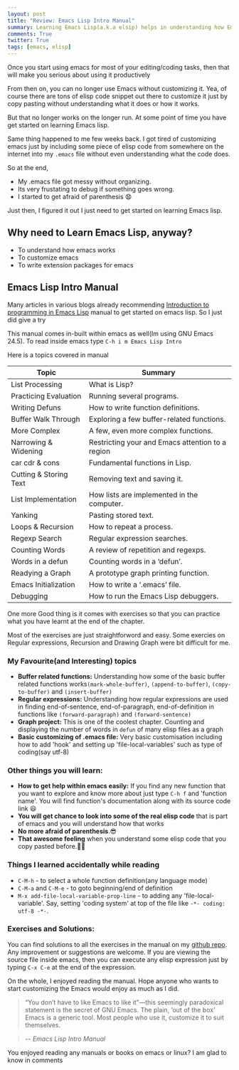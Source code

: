 ```yaml
---
layout: post
title: "Review: Emacs Lisp Intro Manual"
summary: Learning Emacs Lisp(a.k.a elsip) helps in understanding how Emacs works, customizing Emacs and writing extention packages for Emacs. Emacs Lisp Intro is excellent manual for getting started on Emacs Lisp
comments: True
twitter: True
tags: [emacs, elisp]
---
```


Once you start using emacs for most of your editing/coding tasks, then that will make you serious about using it productively

From then on, you can no longer use Emacs without customizing it. Yea, of course there are tons of elisp code snippet out there to customize it just by copy pasting without understanding what it does or how it works.

But that no longer works on the longer run. At some point of time you have get started on learning Emacs lisp.

Same thing happened to me few weeks back. I got tired of customizing emacs just by including some piece of elisp code from somewhere on the internet into my ```.emacs``` file without even understanding what the code does.

So at the end,

* My .emacs file got messy without organizing.
* Its very frustating to debug if something goes wrong.
* I started to get afraid of parenthesis 😧
     
Just then, I figured it out I just need to get started on learning Emacs lisp.

<!--break-->

## Why need to Learn Emacs Lisp, anyway?
* To understand how emacs works
* To customize emacs
* To write extension packages for emacs

## Emacs Lisp Intro Manual

Many articles in various blogs already recommending [Introduction to programming in Emacs Lisp](https://www.gnu.org/software/emacs/manual/eintr.html) manual to get started on emacs lisp. So I just did give a try

This manual comes in-built within emacs as well(Im using GNU Emacs 24.5).  To read inside emacs type ```C-h i m Emacs Lisp Intro```

Here is a topics covered in manual

Topic                     | Summary
--------------------------|-----------------------------
List Processing           |         What is Lisp?
Practicing Evaluation     |     Running several programs.
Writing Defuns            |      How to write function definitions.
Buffer Walk Through       |     Exploring a few buffer-related functions.
More Complex              |      A few, even more complex functions.
Narrowing & Widening      |      Restricting your and Emacs attention to a region
car cdr & cons            |             Fundamental functions in Lisp.
Cutting & Storing Text    |     Removing text and saving it.
List Implementation       |     How lists are implemented in the computer.
Yanking                   |    Pasting stored text.
Loops & Recursion         |   How to repeat a process.
Regexp Search             |     Regular expression searches.
Counting Words            |     A review of repetition and regexps.
Words in a defun          |     Counting words in a ‘defun’.
Readying a Graph          |           A prototype graph printing function.
Emacs Initialization      |       How to write a ‘.emacs’ file.
Debugging                 |      How to run the Emacs Lisp debuggers.


One more Good thing is it comes with exercises so that you can practice what you have learnt at the end of the chapter.


Most of the exercises are just straightforword and easy. Some exercies on Regular expressions, Recursion and Drawing Graph were bit difficult for me.

### My Favourite(and Interesting) topics

* **Buffer related functions:** Understanding how some of the basic buffer related functions works```(mark-whole-buffer)```, ```(append-to-buffer)```, ```(copy-to-buffer)``` and ```(insert-buffer)```
* **Regular expressions:** Understanding how regular expressions are used in finding end-of-sentence, end-of-paragraph, end-of-definition in functions like ```(forward-paragraph)``` and ```(forward-sentence)```
* **Graph project:** This is one of the coolest chapter. Counting and displaying the number of words in ```defun``` of many elisp files as a graph
* **Basic customizing of .emacs file:** Very basic customisation including how to add 'hook' and setting up 'file-local-variables' such as type of coding(say utf-8)

### Other things you will learn:

* **How to get help within emacs easily:** 
  If you find any new function that you want to explore and know more about just type ```C-h f``` and 'function name'. You will find function's documentation along with its source code link 😃
* **You will get chance to look into some of the real elisp
code** that is part of emacs and you will understand how that works
* **No more afraid of parenthesis**.😎
* **That awesome feeling** when you understand some elisp code that you copy pasted before.💪🏽

### Things I learned accidentally while reading

* ```C-M-h``` - to select a whole function definition(any language mode)
* ```C-M-a``` and ```C-M-e``` - to goto beginning/end of definition
* ```M-x add-file-local-variable-prop-line``` - to adding any 'file-local-variable'. Say, setting 'coding system' at top of the file like
```-*- coding: utf-8 -*-```.

### Exercises and Solutions:

You can find solutions to all the exercises in the manual on my [github repo](https://github.com/kavirajk/Solutions-Emacs-Lisp-Intro). Any improvement or suggestions are welcome. If you are viewing the source file inside emacs, then you can execute any elisp expression just by typing ```C-x C-e``` at the end of the expression.

On the whole, I enjoyed reading the manual. Hope anyone who wants to start customizing the Emacs would enjoy as much as I did.

>“You don’t have to like Emacs to like it”—this seemingly paradoxical
>statement is the secret of GNU Emacs.  The plain, ‘out of the box’ Emacs
>is a generic tool.  Most people who use it, customize it to suit
>themselves.

>-- <cite>Emacs Lisp Intro Manual</cite>

You enjoyed reading any manuals or books on emacs or linux? I am glad to know in comments